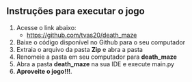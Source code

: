 ## Instruções para executar o jogo
1. Acesse o link abaixo:
    - https://github.com/tvas20/death_maze
2. Baixe o código disponível no Github para o seu computador
3. Extraia o arquivo da pasta **Zip** e abra a pasta
4. Renomeie a pasta em seu computador para **death_maze**
5. Abra a pasta **death_maze** na sua IDE e execute main.py
6. **Aproveite o jogo!!!**.
